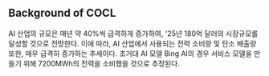 ## Background of COCL
AI 산업의 규모은 매년 약 40%씩 급격하게 증가하여, '25년 180억 달러의 시장규모를 달성할 것으로 전망한다. 이에 따라, AI 산업에서 사용되는 전력 소비량 및 탄소 배출량 또한, 매우 급격히 증가하는 추세이다. 초거대 AI 모델 Bing AI의 경우 서비스 모델을 만들기 위해 7200MWh의 전력을 소비했을 것으로 추정된다. 